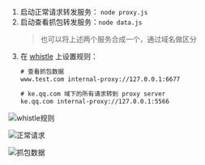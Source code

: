 1. 启动正常请求转发服务： `node proxy.js`
2. 启动查看抓包转发服务：`node data.js`
    > 也可以将上述两个服务合成一个，通过域名做区分
3. 在 [whistle](https://github.com/avwo/whistle) 上设置规则：
    ``` txt
    # 查看抓包数据
    www.test.com internal-proxy://127.0.0.1:6677

    # ke.qq.com 域下的所有请求转到 proxy server
    ke.qq.com internal-proxy://127.0.0.1:5566
    ```

![whistle规则](https://user-images.githubusercontent.com/11450939/85247237-ae84b380-b47f-11ea-92c7-601fb120ed54.png)

![正常请求](https://user-images.githubusercontent.com/11450939/85247348-06bbb580-b480-11ea-8640-6142f6b01e3e.png)

![抓包数据](https://user-images.githubusercontent.com/11450939/85247316-ee4b9b00-b47f-11ea-9973-dc5e3f6454c4.png)
